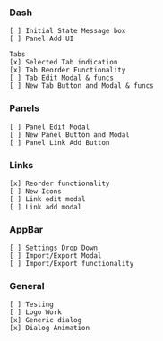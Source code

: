 ### Dash
    [ ] Initial State Message box
    [ ] Panel Add UI

    Tabs
    [x] Selected Tab indication
    [x] Tab Reorder Functionality
    [ ] Tab Edit Modal & funcs
    [ ] New Tab Button and Modal & funcs

### Panels
    [ ] Panel Edit Modal
    [ ] New Panel Button and Modal
    [ ] Panel Link Add Button

### Links
    [x] Reorder functionality
    [ ] New Icons
    [ ] Link edit modal
    [ ] Link add modal

### AppBar 
    [ ] Settings Drop Down
    [ ] Import/Export Modal
    [ ] Import/Export functionality

### General
    [ ] Testing
    [ ] Logo Work
    [x] Generic dialog
    [x] Dialog Animation